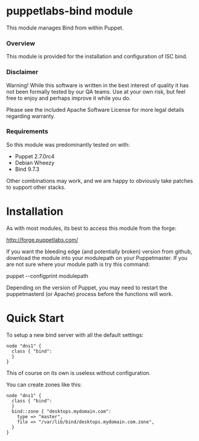# puppetlabs-bind module

This module manages Bind from within Puppet.

### Overview

This module is provided for the installation and configuration of ISC bind.

### Disclaimer

Warning! While this software is written in the best interest of quality it has not been formally tested by our QA teams. Use at your own risk, but feel free to enjoy and perhaps improve it while you do.

Please see the included Apache Software License for more legal details regarding warranty.

### Requirements

So this module was predominantly tested on with:

* Puppet 2.7.0rc4
* Debian Wheezy
* Bind 9.7.3

Other combinations may work, and we are happy to obviously take patches to support other stacks.

# Installation

As with most modules, its best to access this module from the forge:

http://forge.puppetlabs.com/

If you want the bleeding edge (and potentially broken) version from github, download the module into your modulepath on your Puppetmaster. If you are not sure where your module path is try this command:

  puppet --configprint modulepath

Depending on the version of Puppet, you may need to restart the puppetmasterd (or Apache) process before the functions will work.

# Quick Start

To setup a new bind server with all the default settings:

    node "dns1" {
      class { "bind":
      }
    }

This of course on its own is useless without configuration.

You can create zones like this:

    node "dns1" {
      class { "bind":
      }
      bind::zone { "desktops.mydomain.com":
        type => "master",
        file => "/var/lib/bind/desktops.mydomain.com.zone",
      }
    }
